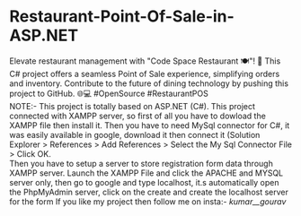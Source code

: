 # Restaurant-Point-Of-Sale-in-ASP.NET
Elevate restaurant management with "Code Space Restaurant 🍽️"! 🚀 This C# project offers a seamless Point of Sale experience, simplifying orders and inventory. Contribute to the future of dining technology by pushing this project to GitHub. 🌐💻 #OpenSource #RestaurantPOS
<br>
NOTE:- This project is totally based on ASP.NET (C#). This project connected with XAMPP server, so first of all you have to dowload the XAMPP file then install it. Then you have to need MySql connector for C#, it was easily available in google, download it then connect it (Solution Explorer > References > Add References > Select the My Sql Connector File > Click OK.
<br>
Then you have to setup a server to store registration form data through XAMPP server. Launch the XAMPP File and click the APACHE and MYSQL server only, then go to google and type localhost, it.s automatically open the PhpMyAdmin server, click on the create and create the localhost server for the form
If you like my project then follow me on insta:- _kumar__gourav_
